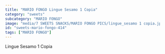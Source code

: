 ```yaml
---
title: "MARIO FONGO Lingue Sesamo 1 Copia"
category: "sweets"
subcategory: "MARIO FONGO"
image: "media/7 SWEETS SNACKS/MARIO FONGO PICS/lingue_sesamo 1 copia.jpg"
id: "sweets-mario-fongo-414"
tags: ["MARIO FONGO"]
---
```


Lingue Sesamo 1 Copia
